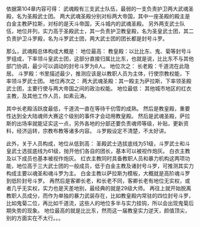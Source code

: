 依据第104章内容可得：
武魂殿有三支武士队伍，最弱的一支负责护卫两大武魂圣殿，名为圣殿武士团。
两大武魂圣殿分别对标两大帝国，其中一座圣殿的殿主是白金主教萨拉斯，对标的是天斗帝国，天斗城内的武魂圣殿。
另外两支武士队伍，地位并列，实力高于圣殿武士，其一负责护卫教皇殿，名为圣皇武士团，其二负责护卫斗罗殿，名为斗罗武士团，两大武士团的团长都是封号斗罗。

那么，武魂殿总体构成大概是：
地位最高：
教皇殿：以比比东、鬼、菊等封号斗罗组成，下率领斗皇武士团，这部分直接归属比比东，也就是说，比比东不与其他部门协调，最少可以调动的封号斗罗为8人。
地位次之：
长老殿：千道流在此隐居。
斗罗殿：书里描述最少，推测应该是以教职人员为主体，行使宗教权能，下率领斗罗武士团。
地位再次之：
两大武魂圣殿：其一殿主为萨拉斯，下率领圣殿武士团，主要行使与两大帝国之间的政治权能。
地位最低：
其他城市地区的红衣主教，及其他工作人员，如素云涛。

其中长老殿活跃度最低，千道流一直在等待千仞雪的成熟。
然后是教皇殿，重要性达到全大陆魂师大赛这个级别的事件才会动用教皇殿。
然后是武魂圣殿，萨拉斯的出场率就能证实这一点，另外各地的分部还要负责魂师等级，补贴，更新资料，经济运转，宗教布教等诸多内容。
斗罗殿设定不清楚，不太好讲。

此外，关于人员构成，地位从低到高：
圣殿武士选拔底线为51级，斗罗武士和斗皇武士选拔底线为61级，抛开他们各自的团长，基本可以被视作炮灰。
白衣主教及以下成员也基本被视作炮灰。
红衣主教同时具备教职人员和暴力机构这两项功能，地位高于三大武士团的一般成员，低于白金主教及诸封号斗罗，可推测其实力构成主要以魂圣和魂斗罗为主。
白金主教以萨拉斯为模板，大概就是高阶魂斗罗到低阶封号斗罗。
再然后是客卿长老，和长老不同，客卿长老有地位无实权，或者几乎无实权，实力也是天差地别，最经典的就是29级大师。
再往上就开始脱离教职人员成分，而作为单独的暴力武装存在，比如教皇殿内常驻的四位封号斗罗，比如鬼菊二位，再比如千道流，这些人的地位多半与实力挂钩，所以会出现鬼菊后期失势的现象。
地位最高的就是比比东，然而这一届教皇实力逆天，颜值顶尖，别的方面实在不太行。。。